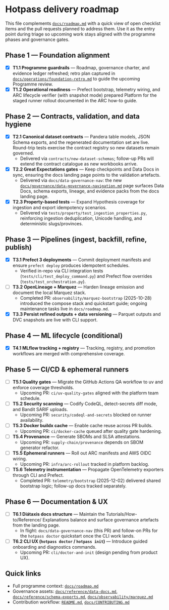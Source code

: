 # Hotpass delivery roadmap

This file complements [`docs/roadmap.md`](docs/roadmap.md) with a quick view of
open checklist items and the pull requests planned to address them. Use it as the
entry point during triage so upcoming work stays aligned with the programme
phases and governance gates.

## Phase 1 — Foundation alignment

- [x] **T1.1 Programme guardrails** — Roadmap, governance charter, and evidence
  ledger refreshed; retro plan captured in
  [`docs/operations/foundation-retro.md`](docs/operations/foundation-retro.md) to
  guide the upcoming Programme review.
- [x] **T1.2 Operational readiness** — Prefect bootstrap, telemetry wiring, and
  ARC lifecycle verifier (with snapshot mode) prepared Platform for the staged
  runner rollout documented in the ARC how-to guide.

## Phase 2 — Contracts, validation, and data hygiene

- [x] **T2.1 Canonical dataset contracts** — Pandera table models, JSON Schema
  exports, and the regenerated documentation set are live. Round-trip tests
  exercise the contract registry so new datasets remain governed.
  - Delivered via `contracts/new-dataset-schemas`; follow-up PRs will extend the
    contract catalogue as new workbooks arrive.
- [x] **T2.2 Great Expectations gates** — Keep checkpoints and Data Docs in
  sync, ensuring the docs landing page points to the validation artefacts.
  - Delivered via `docs/data-governance-nav`: the new
    [`docs/governance/data-governance-navigation.md`](docs/governance/data-governance-navigation.md)
    page surfaces Data Docs, schema exports, lineage, and evidence packs from the
    docs landing page.
- [x] **T2.3 Property-based tests** — Expand Hypothesis coverage for ingestion
  and export idempotency scenarios.
  - Delivered via `tests/property/test_ingestion_properties.py`, reinforcing
    ingestion deduplication, Unicode handling, and deterministic slugs/provinces.

## Phase 3 — Pipelines (ingest, backfill, refine, publish)

- [x] **T3.1 Prefect 3 deployments** — Commit deployment manifests and ensure
  `prefect deploy` produces idempotent schedules.
  - Verified in-repo via CLI integration tests (`tests/cli/test_deploy_command.py`) and Prefect flow overrides (`tests/test_orchestration.py`).
- [ ] **T3.2 OpenLineage + Marquez** — Harden lineage emission and document the
  local Marquez stack.
  - Completed PR: `observability/marquez-bootstrap` (2025-10-28) introduced the
    compose stack and quickstart guide; ongoing maintenance tasks live in
    `docs/roadmap.md`.
- [x] **T3.3 Persist refined outputs + data versioning** — Parquet outputs and
  DVC snapshots are live with CLI support.

## Phase 4 — ML lifecycle (conditional)

- [x] **T4.1 MLflow tracking + registry** — Tracking, registry, and promotion
  workflows are merged with comprehensive coverage.

## Phase 5 — CI/CD & ephemeral runners

- [ ] **T5.1 Quality gates** — Migrate the GitHub Actions QA workflow to uv and
  enforce coverage thresholds.
  - Upcoming PR: `ci/uv-quality-gates` aligned with the platform team schedule.
- [ ] **T5.2 Security scanning** — Codify CodeQL, detect-secrets diff mode, and
  Bandit SARIF uploads.
  - Upcoming PR: `security/codeql-and-secrets` blocked on runner availability.
- [ ] **T5.3 Docker buildx cache** — Enable cache reuse across PR builds.
  - Upcoming PR: `ci/docker-cache` queued after quality gate hardening.
- [ ] **T5.4 Provenance** — Generate SBOMs and SLSA attestations.
  - Upcoming PR: `supply-chain/provenance` depends on SBOM generator refactor.
- [ ] **T5.5 Ephemeral runners** — Roll out ARC manifests and AWS OIDC wiring.
  - Upcoming PR: `infra/arc-rollout` tracked in platform backlog.
- [ ] **T5.6 Telemetry instrumentation** — Propagate OpenTelemetry exporters
  through CLI and Prefect.
  - Completed PR: `telemetry/bootstrap` (2025-12-02) delivered shared bootstrap
    logic; follow-up docs tracked separately.

## Phase 6 — Documentation & UX

- [ ] **T6.1 Diátaxis docs structure** — Maintain the Tutorials/How-to/Reference/
  Explanations balance and surface governance artefacts from the landing page.
  - In flight: `docs/data-governance-nav` (this PR) and follow-on PRs for the
    `hotpass doctor` quickstart once the CLI work lands.
- [ ] **T6.2 CLI UX (`hotpass doctor` / `hotpass init`)** — Introduce guided
  onboarding and diagnostics commands.
  - Upcoming PR: `cli/doctor-and-init` (design pending from product UX).

## Quick links

- Full programme context: [`docs/roadmap.md`](docs/roadmap.md)
- Governance assets: [`docs/reference/data-docs.md`](docs/reference/data-docs.md),
  [`docs/reference/schema-exports.md`](docs/reference/schema-exports.md),
  [`docs/observability/marquez.md`](docs/observability/marquez.md)
- Contribution workflow: [`README.md`](README.md),
  [`docs/CONTRIBUTING.md`](docs/CONTRIBUTING.md)
